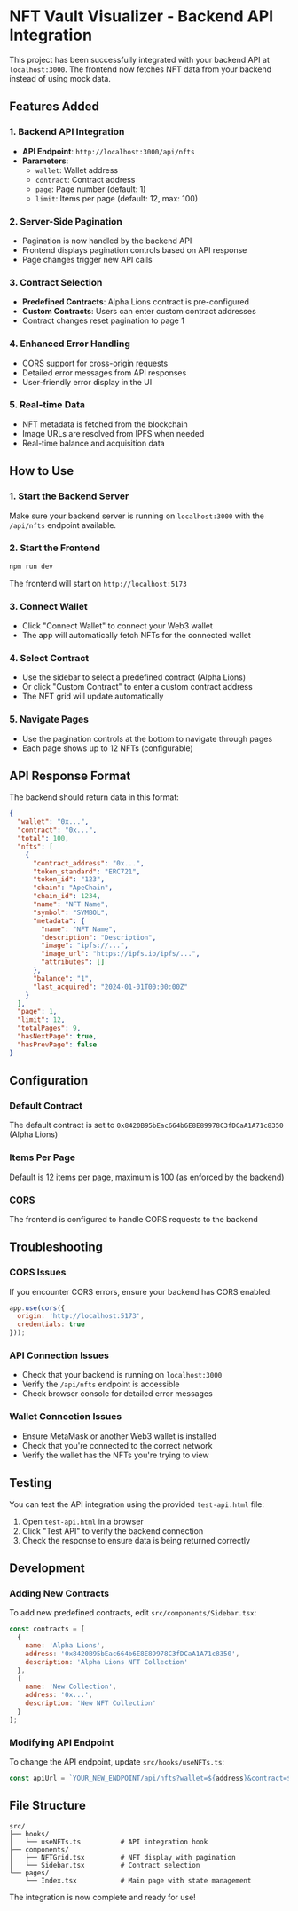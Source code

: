# NFT Vault Visualizer - Backend API Integration

This project has been successfully integrated with your backend API at `localhost:3000`. The frontend now fetches NFT data from your backend instead of using mock data.

## Features Added

### 1. Backend API Integration
- **API Endpoint**: `http://localhost:3000/api/nfts`
- **Parameters**: 
  - `wallet`: Wallet address
  - `contract`: Contract address
  - `page`: Page number (default: 1)
  - `limit`: Items per page (default: 12, max: 100)

### 2. Server-Side Pagination
- Pagination is now handled by the backend API
- Frontend displays pagination controls based on API response
- Page changes trigger new API calls

### 3. Contract Selection
- **Predefined Contracts**: Alpha Lions contract is pre-configured
- **Custom Contracts**: Users can enter custom contract addresses
- Contract changes reset pagination to page 1

### 4. Enhanced Error Handling
- CORS support for cross-origin requests
- Detailed error messages from API responses
- User-friendly error display in the UI

### 5. Real-time Data
- NFT metadata is fetched from the blockchain
- Image URLs are resolved from IPFS when needed
- Real-time balance and acquisition data

## How to Use

### 1. Start the Backend Server
Make sure your backend server is running on `localhost:3000` with the `/api/nfts` endpoint available.

### 2. Start the Frontend
```bash
npm run dev
```
The frontend will start on `http://localhost:5173`

### 3. Connect Wallet
- Click "Connect Wallet" to connect your Web3 wallet
- The app will automatically fetch NFTs for the connected wallet

### 4. Select Contract
- Use the sidebar to select a predefined contract (Alpha Lions)
- Or click "Custom Contract" to enter a custom contract address
- The NFT grid will update automatically

### 5. Navigate Pages
- Use the pagination controls at the bottom to navigate through pages
- Each page shows up to 12 NFTs (configurable)

## API Response Format

The backend should return data in this format:

```json
{
  "wallet": "0x...",
  "contract": "0x...",
  "total": 100,
  "nfts": [
    {
      "contract_address": "0x...",
      "token_standard": "ERC721",
      "token_id": "123",
      "chain": "ApeChain",
      "chain_id": 1234,
      "name": "NFT Name",
      "symbol": "SYMBOL",
      "metadata": {
        "name": "NFT Name",
        "description": "Description",
        "image": "ipfs://...",
        "image_url": "https://ipfs.io/ipfs/...",
        "attributes": []
      },
      "balance": "1",
      "last_acquired": "2024-01-01T00:00:00Z"
    }
  ],
  "page": 1,
  "limit": 12,
  "totalPages": 9,
  "hasNextPage": true,
  "hasPrevPage": false
}
```

## Configuration

### Default Contract
The default contract is set to `0x8420B95bEac664b6E8E89978C3fDCaA1A71c8350` (Alpha Lions)

### Items Per Page
Default is 12 items per page, maximum is 100 (as enforced by the backend)

### CORS
The frontend is configured to handle CORS requests to the backend

## Troubleshooting

### CORS Issues
If you encounter CORS errors, ensure your backend has CORS enabled:

```javascript
app.use(cors({
  origin: 'http://localhost:5173',
  credentials: true
}));
```

### API Connection Issues
- Check that your backend is running on `localhost:3000`
- Verify the `/api/nfts` endpoint is accessible
- Check browser console for detailed error messages

### Wallet Connection Issues
- Ensure MetaMask or another Web3 wallet is installed
- Check that you're connected to the correct network
- Verify the wallet has the NFTs you're trying to view

## Testing

You can test the API integration using the provided `test-api.html` file:
1. Open `test-api.html` in a browser
2. Click "Test API" to verify the backend connection
3. Check the response to ensure data is being returned correctly

## Development

### Adding New Contracts
To add new predefined contracts, edit `src/components/Sidebar.tsx`:

```javascript
const contracts = [
  {
    name: 'Alpha Lions',
    address: '0x8420B95bEac664b6E8E89978C3fDCaA1A71c8350',
    description: 'Alpha Lions NFT Collection'
  },
  {
    name: 'New Collection',
    address: '0x...',
    description: 'New NFT Collection'
  }
];
```

### Modifying API Endpoint
To change the API endpoint, update `src/hooks/useNFTs.ts`:

```javascript
const apiUrl = `YOUR_NEW_ENDPOINT/api/nfts?wallet=${address}&contract=${contractId}&page=${page}&limit=${limit}`;
```

## File Structure

```
src/
├── hooks/
│   └── useNFTs.ts          # API integration hook
├── components/
│   ├── NFTGrid.tsx         # NFT display with pagination
│   └── Sidebar.tsx         # Contract selection
└── pages/
    └── Index.tsx           # Main page with state management
```

The integration is now complete and ready for use! 